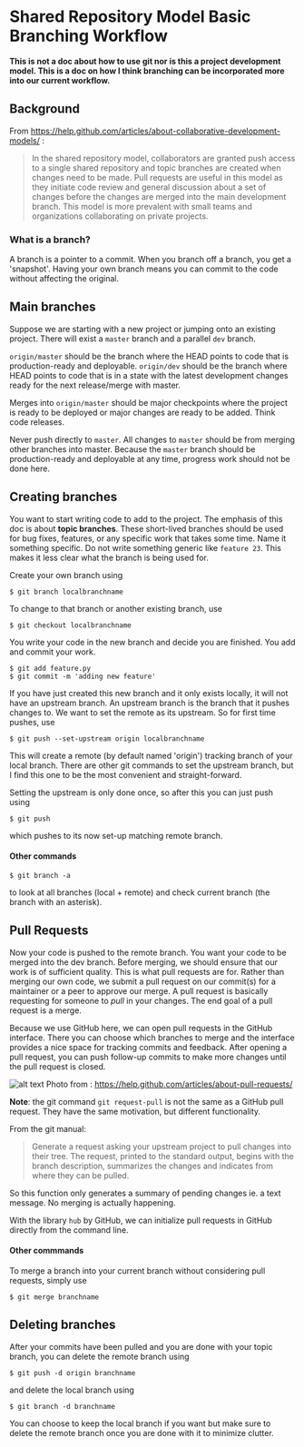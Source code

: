 # Shared Repository Model Basic Branching Workflow

**This is not a doc about how to use git nor is this a project development model.
This is a doc on how I think branching can be incorporated more into our current workflow.**


## Background

From https://help.github.com/articles/about-collaborative-development-models/ : 
> In the shared repository model, collaborators are granted push access to a single shared repository and topic branches are created when changes need to be made. Pull requests are useful in this model as they initiate code review and general discussion about a set of changes before the changes are merged into the main development branch. This model is more prevalent with small teams and organizations collaborating on private projects.

### What is a branch?
A branch is a pointer to a commit. When you branch off a branch, you get a 'snapshot'. Having your own branch means you can commit to the code without affecting the original.

## Main branches

Suppose we are starting with a new project or jumping onto an existing project. There will exist a `master` branch and a parallel `dev` branch.

`origin/master` should be the branch where the HEAD points to code that is production-ready and deployable.
`origin/dev` should be the branch where HEAD points to code that is in a state with the latest development changes ready for the next release/merge with master.

Merges into `origin/master` should be major checkpoints where the project is ready to be deployed or major changes are ready to be added. Think code releases.

Never push directly to `master`. All changes to `master` should be from merging other branches into master. Because the `master` branch should be production-ready and deployable at any time, progress work should not be done here.


## Creating branches

You want to start writing code to add to the project. The emphasis of this doc is about **topic branches**. These short-lived branches should be used for bug fixes, features, or any specific work that takes some time. Name it something specific. Do not write something generic like `feature 23`. This makes it less clear what the branch is being used for.
 
Create your own branch using 
```
$ git branch localbranchname
```

To change to that branch or another existing branch, use
```
$ git checkout localbranchname
````

You write your code in the new branch and decide you are finished. You add and commit your work.
```
$ git add feature.py
$ git commit -m 'adding new feature'
```

If you have just created this new branch and it only exists locally, it will not have an upstream branch. An upstream branch is the branch that it pushes changes to. We want to set the remote as its upstream. So for first time pushes, use
```
$ git push --set-upstream origin localbranchname
```
This will create a remote (by default named 'origin') tracking branch of your local branch. There are other git commands to set the upstream branch, but I find this one to be the most convenient and straight-forward.

Setting the upstream is only done once, so after this you can just push using
```
$ git push
```
which pushes to its now set-up matching remote branch.

#### Other commands
```
$ git branch -a
```
to look at all branches (local + remote) and check current branch (the branch with an asterisk).


## Pull Requests

Now your code is pushed to the remote branch. You want your code to be merged into the dev branch. Before merging, we should ensure that our work is of sufficient quality. This is what pull requests are for. Rather than merging our own code, we submit a pull request on our commit(s) for a maintainer or a peer to approve our merge. A pull request is basically requesting for someone to *pull* in your changes. The end goal of a pull request is a merge.

Because we use GitHub here, we can open pull requests in the GitHub interface. There you can choose which branches to merge and the interface provides a nice space for tracking commits and feedback. After opening a pull request, you can push follow-up commits to make more changes until the pull request is closed.

![alt text](pull-request-review-page.png "Pull request review page on GitHub")
Photo from : https://help.github.com/articles/about-pull-requests/


**Note**: the git command `git request-pull` is not the same as a GitHub pull request. They have the same motivation, but different functionality.

From the git manual:
> Generate a request asking your upstream project to pull changes into their tree. The request, printed to the standard output, begins with the branch description, summarizes the changes and indicates from where they can be pulled.

So this function only generates a summary of pending changes ie. a text message. No merging is actually happening. 

With the library `hub` by GitHub, we can initialize pull requests in GitHub directly from the command line.

#### Other commmands
To merge a branch into your current branch without considering pull requests, simply use
```
$ git merge branchname
```

## Deleting branches

After your commits have been pulled and you are done with your topic branch, you can delete the remote branch using
```
$ git push -d origin branchname
```
and delete the local branch using
```
$ git branch -d branchname
``` 
You can choose to keep the local branch if you want but make sure to delete the remote branch once you are done with it to minimize clutter.

 
